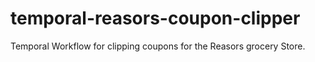 # temporal-reasors-coupon-clipper
Temporal Workflow for clipping coupons for the Reasors grocery Store. 

